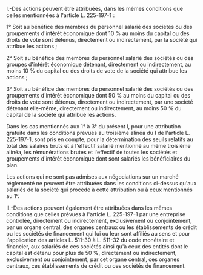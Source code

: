 I.-Des actions peuvent être attribuées, dans les mêmes conditions que celles mentionnées à l'article L. 225-197-1 :

1° Soit au bénéfice des membres du personnel salarié des sociétés ou des groupements d'intérêt économique dont 10 % au moins du capital ou des droits de vote sont détenus, directement ou indirectement, par la société qui attribue les actions ;

2° Soit au bénéfice des membres du personnel salarié des sociétés ou des groupes d'intérêt économique détenant, directement ou indirectement, au moins 10 % du capital ou des droits de vote de la société qui attribue les actions ;

3° Soit au bénéfice des membres du personnel salarié des sociétés ou des groupements d'intérêt économique dont 50 % au moins du capital ou des droits de vote sont détenus, directement ou indirectement, par une société détenant elle-même, directement ou indirectement, au moins 50 % du capital de la société qui attribue les actions.

Dans les cas mentionnés aux 1° à 3° du présent I, pour une attribution gratuite dans les conditions prévues au troisième alinéa du I de l'article L. 225-197-1, sont pris en compte, pour la détermination des seuils relatifs au total des salaires bruts et à l'effectif salarié mentionné au même troisième alinéa, les rémunérations brutes et l'effectif de toutes les sociétés et groupements d'intérêt économique dont sont salariés les bénéficiaires du plan.

Les actions qui ne sont pas admises aux négociations sur un marché réglementé ne peuvent être attribuées dans les conditions ci-dessus qu'aux salariés de la société qui procède à cette attribution ou à ceux mentionnés au 1°.

II.-Des actions peuvent également être attribuées dans les mêmes conditions que celles prévues à l'article L. 225-197-1 par une entreprise contrôlée, directement ou indirectement, exclusivement ou conjointement, par un organe central, des organes centraux ou les établissements de crédit ou les sociétés de financement qui lui ou leur sont affiliés au sens et pour l'application des articles L. 511-30 à L. 511-32 du code monétaire et financier, aux salariés de ces sociétés ainsi qu'à ceux des entités dont le capital est détenu pour plus de 50 %, directement ou indirectement, exclusivement ou conjointement, par cet organe central, ces organes centraux, ces établissements de crédit ou ces sociétés de financement.
